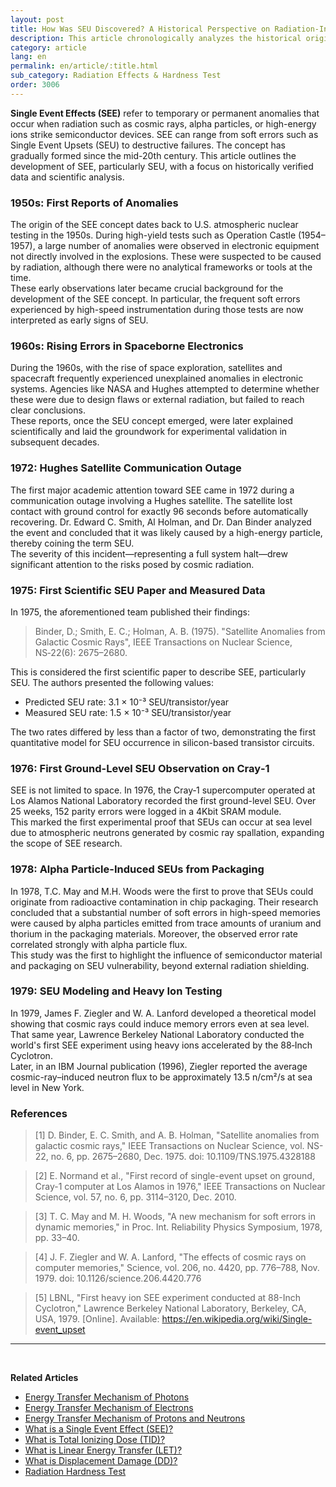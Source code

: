 ```yaml
---
layout: post
title: How Was SEU Discovered? A Historical Perspective on Radiation-Induced Effects in Electronic Circuits
description: This article chronologically analyzes the historical origin of Single Event Effects (SEE), from nuclear testing in the 1950s to heavy ion experiments in 1979, and verifies each incident with scientific context and data based on IEEE papers.
category: article
lang: en
permalink: en/article/:title.html
sub_category: Radiation Effects & Hardness Test
order: 3006
---
```


**Single Event Effects (SEE)** refer to temporary or permanent anomalies that occur when radiation such as cosmic rays, alpha particles, or high-energy ions strike semiconductor devices. SEE can range from soft errors such as Single Event Upsets (SEU) to destructive failures. The concept has gradually formed since the mid-20th century. This article outlines the development of SEE, particularly SEU, with a focus on historically verified data and scientific analysis.

### 1950s: First Reports of Anomalies
The origin of the SEE concept dates back to U.S. atmospheric nuclear testing in the 1950s. During high-yield tests such as Operation Castle (1954–1957), a large number of anomalies were observed in electronic equipment not directly involved in the explosions. These were suspected to be caused by radiation, although there were no analytical frameworks or tools at the time.<br>
These early observations later became crucial background for the development of the SEE concept. In particular, the frequent soft errors experienced by high-speed instrumentation during those tests are now interpreted as early signs of SEU.

### 1960s: Rising Errors in Spaceborne Electronics
During the 1960s, with the rise of space exploration, satellites and spacecraft frequently experienced unexplained anomalies in electronic systems. Agencies like NASA and Hughes attempted to determine whether these were due to design flaws or external radiation, but failed to reach clear conclusions.<br>
These reports, once the SEU concept emerged, were later explained scientifically and laid the groundwork for experimental validation in subsequent decades.

### 1972: Hughes Satellite Communication Outage
The first major academic attention toward SEE came in 1972 during a communication outage involving a Hughes satellite. The satellite lost contact with ground control for exactly 96 seconds before automatically recovering. Dr. Edward C. Smith, Al Holman, and Dr. Dan Binder analyzed the event and concluded that it was likely caused by a high-energy particle, thereby coining the term SEU.<br>
The severity of this incident—representing a full system halt—drew significant attention to the risks posed by cosmic radiation.

### 1975: First Scientific SEU Paper and Measured Data
In 1975, the aforementioned team published their findings:
>Binder, D.; Smith, E. C.; Holman, A. B. (1975). "Satellite Anomalies from Galactic Cosmic Rays", IEEE Transactions on Nuclear Science, NS‑22(6): 2675–2680.

This is considered the first scientific paper to describe SEE, particularly SEU. The authors presented the following values:

- Predicted SEU rate: 3.1 × 10⁻³ SEU/transistor/year  
- Measured SEU rate: 1.5 × 10⁻³ SEU/transistor/year  

The two rates differed by less than a factor of two, demonstrating the first quantitative model for SEU occurrence in silicon-based transistor circuits.

### 1976: First Ground-Level SEU Observation on Cray‑1
SEE is not limited to space. In 1976, the Cray‑1 supercomputer operated at Los Alamos National Laboratory recorded the first ground-level SEU. Over 25 weeks, 152 parity errors were logged in a 4Kbit SRAM module.<br>
This marked the first experimental proof that SEUs can occur at sea level due to atmospheric neutrons generated by cosmic ray spallation, expanding the scope of SEE research.

### 1978: Alpha Particle-Induced SEUs from Packaging
In 1978, T.C. May and M.H. Woods were the first to prove that SEUs could originate from radioactive contamination in chip packaging. Their research concluded that a substantial number of soft errors in high-speed memories were caused by alpha particles emitted from trace amounts of uranium and thorium in the packaging materials. Moreover, the observed error rate correlated strongly with alpha particle flux.<br>
This study was the first to highlight the influence of semiconductor material and packaging on SEU vulnerability, beyond external radiation shielding.

### 1979: SEU Modeling and Heavy Ion Testing
In 1979, James F. Ziegler and W. A. Lanford developed a theoretical model showing that cosmic rays could induce memory errors even at sea level. That same year, Lawrence Berkeley National Laboratory conducted the world's first SEE experiment using heavy ions accelerated by the 88‑Inch Cyclotron.<br>
Later, in an IBM Journal publication (1996), Ziegler reported the average cosmic-ray–induced neutron flux to be approximately 13.5 n/cm²/s at sea level in New York.

### References
>[1] D. Binder, E. C. Smith, and A. B. Holman, "Satellite anomalies from galactic cosmic rays," IEEE Transactions on Nuclear Science, vol. NS-22, no. 6, pp. 2675–2680, Dec. 1975. doi: 10.1109/TNS.1975.4328188

>[2] E. Normand et al., "First record of single-event upset on ground, Cray-1 computer at Los Alamos in 1976," IEEE Transactions on Nuclear Science, vol. 57, no. 6, pp. 3114–3120, Dec. 2010.

>[3] T. C. May and M. H. Woods, "A new mechanism for soft errors in dynamic memories," in Proc. Int. Reliability Physics Symposium, 1978, pp. 33–40.

>[4] J. F. Ziegler and W. A. Lanford, "The effects of cosmic rays on computer memories," Science, vol. 206, no. 4420, pp. 776–788, Nov. 1979. doi: 10.1126/science.206.4420.776

>[5] LBNL, "First heavy ion SEE experiment conducted at 88-Inch Cyclotron," Lawrence Berkeley National Laboratory, Berkeley, CA, USA, 1979. [Online]. Available: https://en.wikipedia.org/wiki/Single-event_upset

---

<br/> <!-- Line break -->

**Related Articles**
- [Energy Transfer Mechanism of Photons](/en/article/21.photons.html)
- [Energy Transfer Mechanism of Electrons](/en/article/22.electrons.html)
- [Energy Transfer Mechanism of Protons and Neutrons](/en/article/23.Nucleons.html)
- [What is a Single Event Effect (SEE)?](/en/article/1.-SEE.html)
- [What is Total Ionizing Dose (TID)?](/en/article/7.TID.html)
- [What is Linear Energy Transfer (LET)?](/en/article/6.LET.html)
- [What is Displacement Damage (DD)?](/en/article/18.DD.html)
- [Radiation Hardness Test](/en/article/3.방사선-내성-평가.html)
